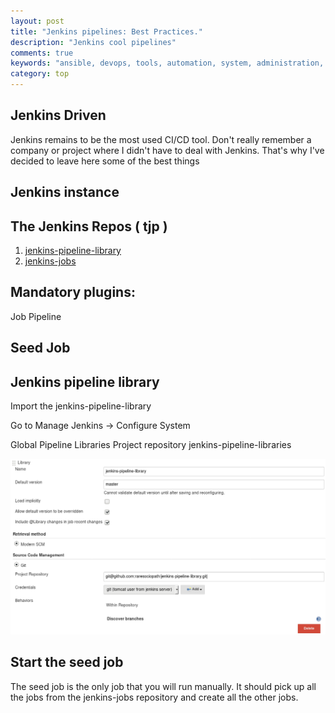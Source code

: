 ```yaml
---
layout: post
title: "Jenkins pipelines: Best Practices."
description: "Jenkins cool pipelines"
comments: true
keywords: "ansible, devops, tools, automation, system, administration, cloud, aws"
category: top
---
```

## Jenkins Driven 

Jenkins remains to be the most used CI/CD tool.
Don't really remember a company or project where I didn't have to deal with Jenkins.
That's why I've decided to leave here some of the best things

## Jenkins instance


## The Jenkins Repos ( tjp )
1. <a href="https://github.com/raresociopath/jenkins-pipeline-library.git">jenkins-pipeline-library</a>
2. <a href="https://github.com/raresociopath/jenkins-jobs.git">jenkins-jobs</a>


## Mandatory plugins:

Job Pipeline


## Seed Job



## Jenkins pipeline library
Import the jenkins-pipeline-library

Go to Manage Jenkins -> Configure System

Global Pipeline Libraries
Project repository jenkins-pipeline-libraries


![Jenkins](/pics/jenkins1.png)

## Start the seed job


The seed job is the only job that you will run manually.
It should pick up all the jobs from the jenkins-jobs repository and create all the other jobs.



